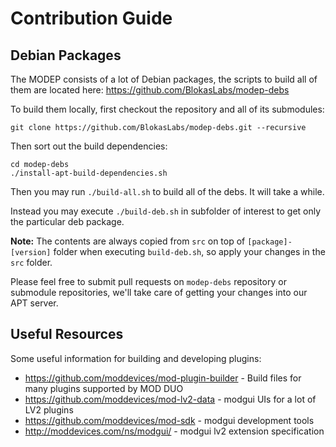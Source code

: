 # Contribution Guide

## Debian Packages

The MODEP consists of a lot of Debian packages, the scripts to build all of them are located here: https://github.com/BlokasLabs/modep-debs

To build them locally, first checkout the repository and all of its submodules:

```
git clone https://github.com/BlokasLabs/modep-debs.git --recursive
```

Then sort out the build dependencies:

```
cd modep-debs
./install-apt-build-dependencies.sh
```

Then you may run `./build-all.sh` to build all of the debs. It will take a while.

Instead you may execute `./build-deb.sh` in subfolder of interest to get only the particular deb package.

**Note:** The contents are always copied from `src` on top of `[package]-[version]` folder when executing `build-deb.sh`, so apply your changes in the `src` folder.

Please feel free to submit pull requests on `modep-debs` repository or submodule repositories, we'll take care of getting your changes into our APT server.

## Useful Resources

Some useful information for building and developing plugins:

* https://github.com/moddevices/mod-plugin-builder - Build files for many plugins supported by MOD DUO
* https://github.com/moddevices/mod-lv2-data - modgui UIs for a lot of LV2 plugins
* https://github.com/moddevices/mod-sdk - modgui development tools
* http://moddevices.com/ns/modgui/ - modgui lv2 extension specification
